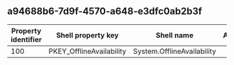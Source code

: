 ## a94688b6-7d9f-4570-a648-e3dfc0ab2b3f

Property identifier | Shell property key | Shell name | Alias
--- | --- | --- | ---
100 | PKEY_OfflineAvailability | System.OfflineAvailability | 

